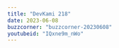 ```yaml
---
title: "DevKami 218"
date: 2023-06-08
buzzcorner: "buzzcorner-20230608"
youtubeid: "IQxne9m_nWo"
---
```

